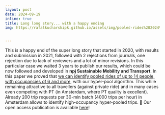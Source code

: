 ```yaml
---
layout: post
date: 2024-09-19
inline: true
title: Long long story... with a happy ending
img: https://rafalkucharskipk.github.io/assets/img/pooled-rides%202024%20(with%20O.%20Cats)%20npj.jfif


---
```

This is a happy end of the super long story that started in 2020, with results and submission in 2021, followed with 2 rejections from journals, one rejection due to lack of reviewers and a lot of minor revisions. In this particular case we waited 3 years to publish our results, which could be now followed and developed in **npj Sustainable Mobility and Transport**. In this paper we proved that [we can identify pooled rides of up to 14 people, with occupancies of 6 and more](https://rafalkucharskipk.github.io/assets/img/pooled-rides%202024%20(with%20O.%20Cats)%20npj.jfif), with our hyper-pool algorithm. This while remaining attractive to all travellers (against private ride) and in many cases even competing with PT (in Amsterdam, where PT quality is excellent). Already 200 trip requests per 30-min batch (4000 trips per hour) in Amsterdam allows to identify high-occupancy hyper-pooled trips.
🔖 Our open access publication is available [here](https://www.nature.com/articles/s44333-024-00006-4)! 
